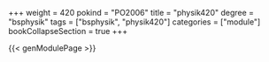 +++
weight = 420
pokind = "PO2006"
title = "physik420"
degree = "bsphysik"
tags = ["bsphysik", "physik420"]
categories = ["module"]
bookCollapseSection = true
+++

{{< genModulePage >}}

